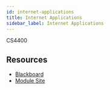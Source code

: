 ```yaml
---
id: internet-applications
title: Internet Applications
sidebar_label: Internet Applications
---
```


CS4400

## Resources

* [Blackboard](https://mymodule.tcd.ie/)
* [Module Site](https://www.scss.tcd.ie/~ebarrett/teaching/CS4400/)
